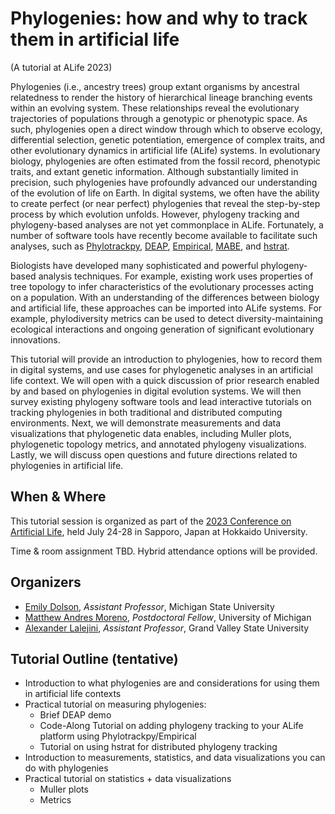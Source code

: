 # Phylogenies: how and why to track them in artificial life

(A tutorial at ALife 2023)

Phylogenies (i.e., ancestry trees) group extant organisms by ancestral relatedness to render the history of hierarchical lineage branching events within an evolving system. These relationships reveal the evolutionary trajectories of  populations through a genotypic or phenotypic space. As such, phylogenies open a direct window through which to observe ecology, differential selection, genetic potentiation, emergence of complex traits, and other evolutionary dynamics in artificial life (ALife) systems. In evolutionary biology, phylogenies are often estimated from the fossil record, phenotypic traits, and extant genetic information. Although substantially limited in precision, such phylogenies have profoundly advanced our understanding of the evolution of life on Earth. In digital systems, we often have the ability to create perfect (or near perfect) phylogenies that reveal the step-by-step process by which evolution unfolds. However, phylogeny tracking and phylogeny-based analyses are not yet commonplace in ALife. Fortunately, a number of software tools have recently become available to facilitate such analyses, such as [Phylotrackpy](https://phylotrackpy.readthedocs.io/en/latest/), [DEAP](https://deap.readthedocs.io/en/master/api/tools.html?highlight=history#deap.tools.History), [Empirical](https://empirical.readthedocs.io/en/latest/), [MABE](https://github.com/Hintzelab/MABE), and [hstrat](https://hstrat.readthedocs.io/en/latest/?badge=latest).

Biologists have developed many sophisticated and powerful phylogeny-based analysis techniques. For example, existing work uses properties of tree topology to infer characteristics of the evolutionary processes acting on a population. With an understanding of the differences between biology and artificial life, these approaches can be imported into ALife systems. For example, phylodiversity metrics can be used to detect diversity-maintaining ecological interactions and ongoing generation of significant evolutionary innovations.

This tutorial will provide an introduction to phylogenies, how to record them in digital systems, and use cases for phylogenetic analyses in an artificial life context. We will open with a quick discussion of prior research enabled by and based on phylogenies in digital evolution systems. We will then survey existing phylogeny software tools and lead interactive tutorials on tracking phylogenies in both traditional and distributed computing environments. Next, we will demonstrate measurements and data visualizations that phylogenetic data enables, including Muller plots, phylogenetic topology metrics, and annotated phylogeny visualizations. Lastly, we will discuss open questions and future directions related to phylogenies in artificial life.

## When & Where

This tutorial session is organized as part of the [2023 Conference on Artificial Life](https://2023.alife.org), held July 24-28 in Sapporo, Japan at Hokkaido University.

Time & room assignment TBD.
Hybrid attendance options will be provided.

## Organizers

- [Emily Dolson](https://cse.msu.edu/~dolsonem/), *Assistant Professor*, Michigan State University
- [Matthew Andres Moreno](https://mmore500.com/), *Postdoctoral Fellow*, University of Michigan
- [Alexander Lalejini](https://lalejini.com/), *Assistant Professor*, Grand Valley State University

## Tutorial Outline (tentative)

- Introduction to what phylogenies are and considerations for using them in artificial life contexts
- Practical tutorial on measuring phylogenies:
  - Brief DEAP demo
  - Code-Along Tutorial on adding phylogeny tracking to your ALife platform using Phylotrackpy/Empirical
  - Tutorial on using hstrat for distributed phylogeny tracking
- Introduction to measurements, statistics, and data visualizations you can do with phylogenies
- Practical tutorial on statistics + data visualizations
  - Muller plots
  - Metrics
